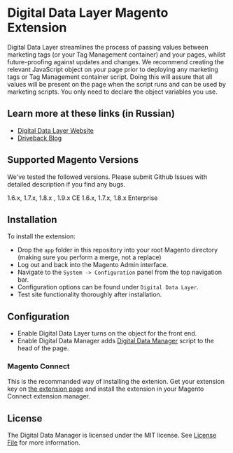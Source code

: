 # Digital Data Layer Magento Extension

Digital Data Layer streamlines the process of passing values between marketing tags (or your Tag Management container) and your pages, whilst future-proofing against updates and changes. We recommend creating the relevant JavaScript object on your page prior to deploying any marketing tags or Tag Management container script. Doing this will assure that all values will be present on the page when the script runs and can be used by marketing scripts. You only need to declare the object variables you use.

## Learn more at these links (in Russian)
- [Digital Data Layer Website](https://www.data-layer.net)
- [Driveback Blog](http://blog.driveback.ru)


## Supported Magento Versions

We've tested the followed versions. Please submit Github Issues with detailed description if you find any bugs.

1.6.x, 1.7.x, 1.8.x , 1.9.x CE
1.6.x, 1.7.x, 1.8.x Enterprise

## Installation

To install the extension:
 * Drop the `app` folder in this repository into your root Magento directory (making sure you perform a merge, not a replace)
 * Log out and back into the Magento Admin interface.
 * Navigate to the `System -> Configuration` panel from the top navigation bar.
 * Configuration options can be found under `Digital Data Layer`.
 * Test site functionality thoroughly after installation.
 
## Configuration

 * Enable Digital Data Layer turns on the object for the front end.
 * Enable Digital Data Manager adds [Digital Data Manager](https://github.com/driveback/digital-data-manager) script to the head of the page.
 
### Magento Connect

This is the recommanded way of installing the extenion. Get your extension key on [the extension page](http://todo) and install the extension in your Magento Connect extension manager.

## License

The Digital Data Manager is licensed under the MIT license. See [License File](LICENSE.txt) for more information.
